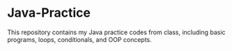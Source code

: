 # Java-Practice
This repository contains my Java practice codes from class, including basic programs, loops, conditionals, and OOP concepts.
